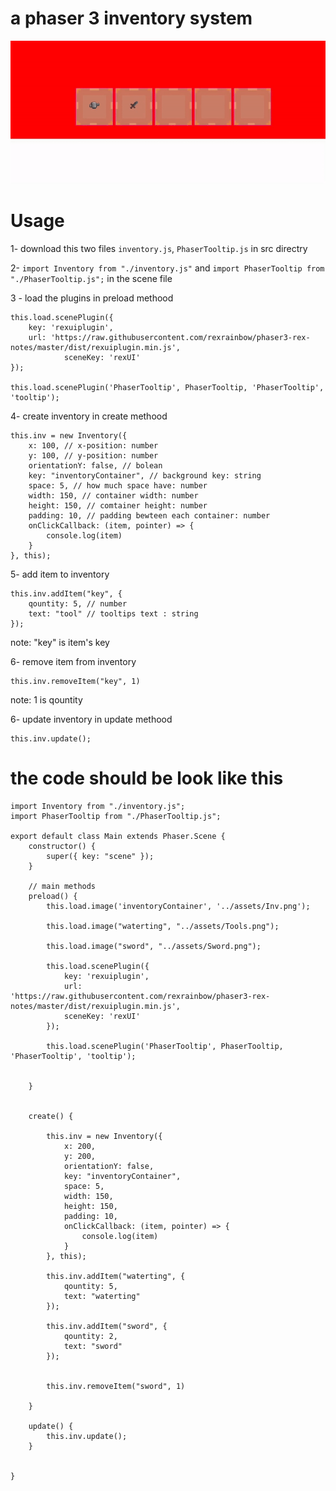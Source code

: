 # a phaser 3 inventory system

![sample](https://github.com/muhamadDev/Phaser-3-inventory-/blob/main/Sample.gif)

# Usage

1- download this two files `inventory.js`, `PhaserTooltip.js` in src directry

2- `import Inventory from "./inventory.js"` and  `import PhaserTooltip from "./PhaserTooltip.js";` in the scene file

3 - load the plugins in preload methood
 
```
this.load.scenePlugin({
    key: 'rexuiplugin',
    url: 'https://raw.githubusercontent.com/rexrainbow/phaser3-rex-notes/master/dist/rexuiplugin.min.js',
            sceneKey: 'rexUI'
});
        
this.load.scenePlugin('PhaserTooltip', PhaserTooltip, 'PhaserTooltip', 'tooltip');
```

4- create inventory in create methood
```
this.inv = new Inventory({
    x: 100, // x-position: number
    y: 100, // y-position: number
    orientationY: false, // bolean
    key: "inventoryContainer", // background key: string
    space: 5, // how much space have: number
    width: 150, // container width: number
    height: 150, // comtainer height: number
    padding: 10, // padding bewteen each container: number
    onClickCallback: (item, pointer) => {
        console.log(item)
    }
}, this);
```

5- add item to inventory 

```
this.inv.addItem("key", {
    qountity: 5, // number
    text: "tool" // tooltips text : string
});
```
note: "key" is item's key

6- remove item from inventory 
```
this.inv.removeItem("key", 1)
```
note: 1 is qountity

6- update inventory in update methood
```
this.inv.update();
```


# the code should be look like this
```
import Inventory from "./inventory.js";
import PhaserTooltip from "./PhaserTooltip.js";

export default class Main extends Phaser.Scene {
    constructor() {
        super({ key: "scene" });
    }
    
    // main methods
    preload() {
        this.load.image('inventoryContainer', '../assets/Inv.png');
        
        this.load.image("waterting", "../assets/Tools.png");
        
        this.load.image("sword", "../assets/Sword.png");
        
        this.load.scenePlugin({
            key: 'rexuiplugin',
            url: 'https://raw.githubusercontent.com/rexrainbow/phaser3-rex-notes/master/dist/rexuiplugin.min.js',
            sceneKey: 'rexUI'
        });
        
        this.load.scenePlugin('PhaserTooltip', PhaserTooltip, 'PhaserTooltip', 'tooltip');
        
        
    }
    

    create() {
        
        this.inv = new Inventory({
            x: 200,
            y: 200,
            orientationY: false,
            key: "inventoryContainer",
            space: 5,
            width: 150,
            height: 150,
            padding: 10,
            onClickCallback: (item, pointer) => {
                console.log(item)
            }
        }, this);
        
        this.inv.addItem("waterting", {
            qountity: 5,
            text: "waterting"
        });
        
        this.inv.addItem("sword", {
            qountity: 2,
            text: "sword"
        });
        
        
        this.inv.removeItem("sword", 1)
        
    }
    
    update() {
        this.inv.update();
    }
    
  
}



```
